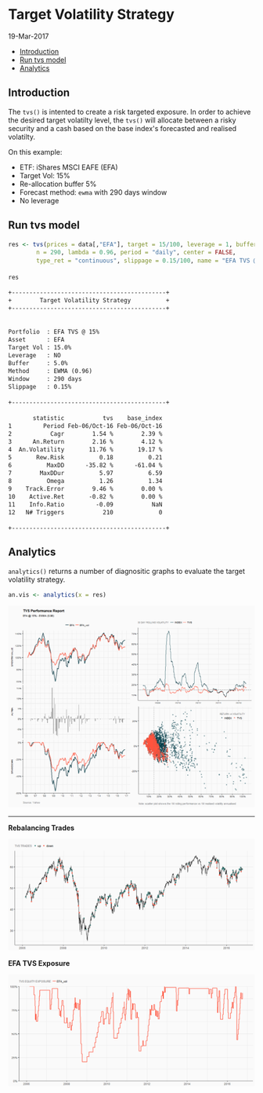Target Volatility Strategy
================
19-Mar-2017

-   [Introduction](#introduction)
-   [Run tvs model](#run-tvs-model)
-   [Analytics](#analytics)

Introduction
------------

The `tvs()` is intented to create a risk targeted exposure. In order to achieve the desired target volatilty level, the `tvs()` will allocate between a risky security and a cash based on the base index's forecasted and realised volatilty.

On this example:

-   ETF: iShares MSCI EAFE (EFA)
-   Target Vol: 15%
-   Re-allocation buffer 5%
-   Forecast method: `ewma` with 290 days window
-   No leverage

Run tvs model
-------------

``` r
res <- tvs(prices = data[,"EFA"], target = 15/100, leverage = 1, buffer = 5/100,
        n = 290, lambda = 0.96, period = "daily", center = FALSE,  
        type_ret = "continuous", slippage = 0.15/100, name = "EFA TVS @ 15%")

res
```


    +--------------------------------------------+
    +        Target Volatility Strategy          + 
    +--------------------------------------------+


    Portfolio  : EFA TVS @ 15% 
    Asset      : EFA 
    Target Vol : 15.0% 
    Leverage   : NO 
    Buffer     : 5.0% 
    Method     : EWMA (0.96) 
    Window     : 290 days 
    Slippage   : 0.15% 

    +--------------------------------------------+

           statistic           tvs    base_index
    1         Period Feb-06/Oct-16 Feb-06/Oct-16
    2           Cagr        1.54 %        2.39 %
    3      An.Return        2.16 %        4.12 %
    4  An.Volatility       11.76 %       19.17 %
    5       Rew.Risk          0.18          0.21
    6          MaxDD      -35.82 %      -61.04 %
    7        MaxDDur          5.97          6.59
    8          Omega          1.26          1.34
    9    Track.Error        9.46 %        0.00 %
    10    Active.Ret       -0.82 %        0.00 %
    11    Info.Ratio         -0.09           NaN
    12   N# Triggers           210             0

    +--------------------------------------------+

Analytics
---------

`analytics()` returns a number of diagnositic graphs to evaluate the target volatility strategy.

``` r
an.vis <- analytics(x = res)
```

![](aaR_tvs_files/figure-markdown_github/aar03-1.png)

------------------------------------------------------------------------

**Rebalancing Trades**

![](aaR_tvs_files/figure-markdown_github/aar04-1.png)

**EFA TVS Exposure**

![](aaR_tvs_files/figure-markdown_github/aar05-1.png)

